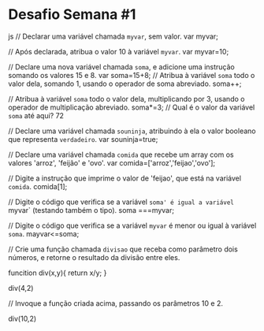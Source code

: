 # Desafio Semana #1

js
// Declarar uma variável chamada `myvar`, sem valor.
var myvar;

// Após declarada, atribua o valor 10 à variável `myvar`.
var myvar=10;

// Declare uma nova variável chamada `soma`, e adicione uma instrução somando os valores 15 e 8.
var soma=15+8;
// Atribua à variável `soma` todo o valor dela, somando 1, usando o operador de soma abreviado.
soma++;

// Atribua à variável `soma` todo o valor dela, multiplicando por 3, usando o operador de multiplicação abreviado.
soma*=3;
// Qual é o valor da variável `soma` até aqui?
72

// Declare uma variável chamada `souninja`, atribuindo à ela o valor booleano que representa `verdadeiro`.
var souninja=true;

// Declare uma variável chamada `comida` que recebe um array com os valores 'arroz', 'feijão' e 'ovo'.
var comida=['arroz','feijao','ovo'];

// Digite a instrução que imprime o valor de 'feijao', que está na variável `comida`.
comida[1];

// Digite o código que verifica se a variável `soma' é igual a variável `myvar` (testando também o tipo).
soma ===myvar;

// Digite o código que verifica se a variável `myvar` é menor ou igual à variável `soma`.
mayvar<=soma;

// Crie uma função chamada `divisao` que receba como parâmetro dois números, e retorne o resultado da divisão entre eles.

funcition div(x,y){
return x/y;
}

div(4,2)


// Invoque a função criada acima, passando os parâmetros 10 e 2.

div(10,2)
